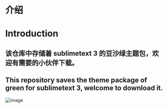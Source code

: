 # 介绍

# Introduction

## 该仓库中存储着 sublimetext 3 的豆沙绿主题包，欢迎有需要的小伙伴下载。

## This repository saves the theme package of green for sublimetext 3, welcome to download it.

![image](https://user-images.githubusercontent.com/31693635/132981584-838014e5-1a18-4662-9251-6c035c146d4f.png)
